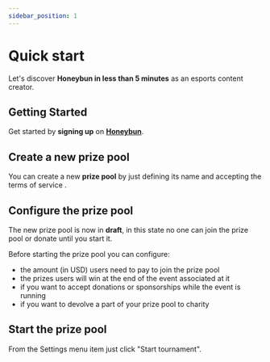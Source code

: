 ```yaml
---
sidebar_position: 1
---
```


# Quick start

Let's discover **Honeybun in less than 5 minutes** as an esports content creator.

## Getting Started

Get started by **signing up** on **[Honeybun](https://app.honeybun.gg)**.

## Create a new prize pool

You can create a new **prize pool** by just defining its name and accepting the terms of service .

## Configure the prize pool

The new prize pool is now in **draft**, in this state no one can join the prize pool or donate until you start it. 

Before starting the prize pool  you can configure:
- the amount (in USD) users need to pay to join the prize pool
- the prizes users will win at the end of the event associated at it
- if you want to accept donations or sponsorships while the event is running
- if you want to devolve a part of your prize pool to charity

## Start the prize pool

From the Settings menu item just click "Start tournament".
